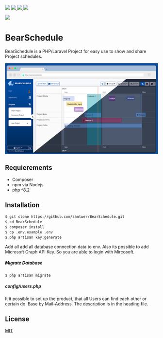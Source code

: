 <p>
<img src="https://img.shields.io/badge/php-%5E8.2-blue?logo=php" >
<a href="https://bulma.io">
<img src="https://img.shields.io/badge/Laravel-%5E11.0-blue?logo=laravel" >
<img src="https://img.shields.io/badge/Vue.js-%5E3.4.30-blue?logo=vue.js" >
<img src="https://img.shields.io/badge/bootstrap-%5E5.3.3-blue?logo=buefy" >
</a>


</p>

<img src="https://raw.githubusercontent.com/santwer/BearSchedule/f579987d69dcafbb353bc38495c1f3054ff4efd8/.src/logo.svg" height="64">


# BearSchedule
BearSchedule is a PHP/Laravel Project for easy use to show and share Project schedules.

<img src="https://raw.githubusercontent.com/santwer/BearSchedule/refs/heads/main/.src/web_2024.jpg"/>


## Requierements
 - Composer
 - npm via Nodejs
 - php ^8.2

## Installation

```sh
$ git clone https://github.com/santwer/BearSchedule.git
$ cd BearSchedule
$ composer install
$ cp .env.example .env
$ php artisan key:generate
```

Add all add all database connection data to env. Also its possible to add Microsoft Graph API Key.
So you are able to login with Mircosoft.

##### Migrate Database
```sh
$ php artisan migrate
```

##### config/users.php

It it possible to set up the product, that all Users can find each other or certain do. Base by Mail-Address.
The description is in the heading file.

## License
[MIT](https://choosealicense.com/licenses/mit/)
